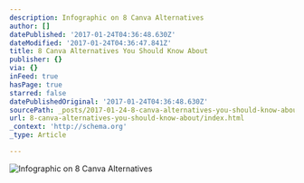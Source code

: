```yaml
---
description: Infographic on 8 Canva Alternatives
author: []
datePublished: '2017-01-24T04:36:48.630Z'
dateModified: '2017-01-24T04:36:47.841Z'
title: 8 Canva Alternatives You Should Know About
publisher: {}
via: {}
inFeed: true
hasPage: true
starred: false
datePublishedOriginal: '2017-01-24T04:36:48.630Z'
sourcePath: _posts/2017-01-24-8-canva-alternatives-you-should-know-about.md
url: 8-canva-alternatives-you-should-know-about/index.html
_context: 'http://schema.org'
_type: Article

---
```

![Infographic on 8 Canva Alternatives](https://the-grid-user-content.s3-us-west-2.amazonaws.com/a8647d55-2116-433d-8498-43b81e331f88.png)